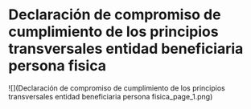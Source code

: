 # Declaración de compromiso de cumplimiento de los principios transversales entidad beneficiaria  persona fisica
![](Declaración de compromiso de cumplimiento de los principios transversales entidad beneficiaria  persona fisica_page_1.png)

